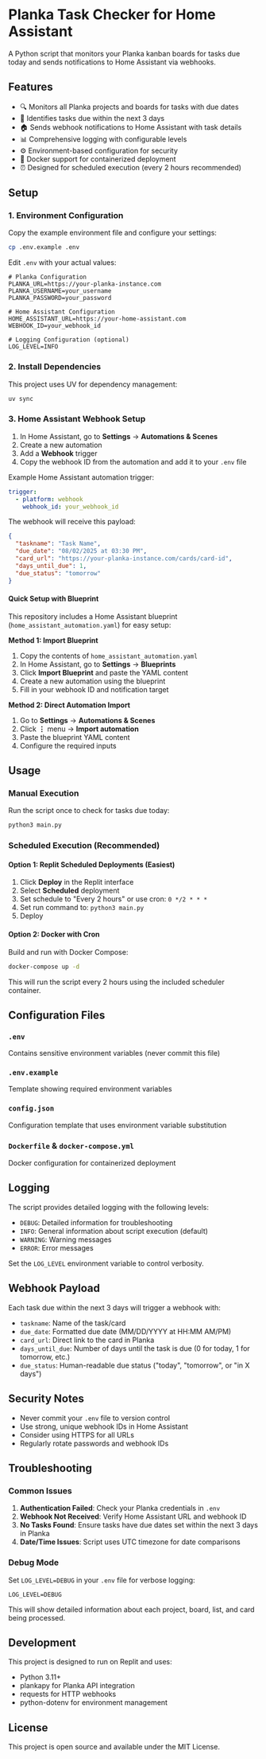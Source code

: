 # Planka Task Checker for Home Assistant

A Python script that monitors your Planka kanban boards for tasks due today and sends notifications to Home Assistant via webhooks.

## Features

- 🔍 Monitors all Planka projects and boards for tasks with due dates
- 📅 Identifies tasks due within the next 3 days
- 🏠 Sends webhook notifications to Home Assistant with task details
- 📊 Comprehensive logging with configurable levels
- ⚙️ Environment-based configuration for security
- 🐳 Docker support for containerized deployment
- ⏰ Designed for scheduled execution (every 2 hours recommended)

## Setup

### 1. Environment Configuration

Copy the example environment file and configure your settings:

```bash
cp .env.example .env
```

Edit `.env` with your actual values:

```env
# Planka Configuration
PLANKA_URL=https://your-planka-instance.com
PLANKA_USERNAME=your_username
PLANKA_PASSWORD=your_password

# Home Assistant Configuration
HOME_ASSISTANT_URL=https://your-home-assistant.com
WEBHOOK_ID=your_webhook_id

# Logging Configuration (optional)
LOG_LEVEL=INFO
```

### 2. Install Dependencies

This project uses UV for dependency management:

```bash
uv sync
```

### 3. Home Assistant Webhook Setup

1. In Home Assistant, go to **Settings** → **Automations & Scenes**
2. Create a new automation
3. Add a **Webhook** trigger
4. Copy the webhook ID from the automation and add it to your `.env` file

Example Home Assistant automation trigger:
```yaml
trigger:
  - platform: webhook
    webhook_id: your_webhook_id
```

The webhook will receive this payload:
```json
{
  "taskname": "Task Name",
  "due_date": "08/02/2025 at 03:30 PM",
  "card_url": "https://your-planka-instance.com/cards/card-id",
  "days_until_due": 1,
  "due_status": "tomorrow"
}
```

#### Quick Setup with Blueprint

This repository includes a Home Assistant blueprint (`home_assistant_automation.yaml`) for easy setup:

**Method 1: Import Blueprint**
1. Copy the contents of `home_assistant_automation.yaml`
2. In Home Assistant, go to **Settings** → **Blueprints**
3. Click **Import Blueprint** and paste the YAML content
4. Create a new automation using the blueprint
5. Fill in your webhook ID and notification target

**Method 2: Direct Automation Import**
1. Go to **Settings** → **Automations & Scenes**
2. Click **⋮** menu → **Import automation**
3. Paste the blueprint YAML content
4. Configure the required inputs

## Usage

### Manual Execution

Run the script once to check for tasks due today:

```bash
python3 main.py
```

### Scheduled Execution (Recommended)

#### Option 1: Replit Scheduled Deployments (Easiest)

1. Click **Deploy** in the Replit interface
2. Select **Scheduled** deployment
3. Set schedule to "Every 2 hours" or use cron: `0 */2 * * *`
4. Set run command to: `python3 main.py`
5. Deploy

#### Option 2: Docker with Cron

Build and run with Docker Compose:

```bash
docker-compose up -d
```

This will run the script every 2 hours using the included scheduler container.

## Configuration Files

### `.env`
Contains sensitive environment variables (never commit this file)

### `.env.example`
Template showing required environment variables

### `config.json`
Configuration template that uses environment variable substitution

### `Dockerfile` & `docker-compose.yml`
Docker configuration for containerized deployment

## Logging

The script provides detailed logging with the following levels:
- `DEBUG`: Detailed information for troubleshooting
- `INFO`: General information about script execution (default)
- `WARNING`: Warning messages
- `ERROR`: Error messages

Set the `LOG_LEVEL` environment variable to control verbosity.

## Webhook Payload

Each task due within the next 3 days will trigger a webhook with:
- `taskname`: Name of the task/card
- `due_date`: Formatted due date (MM/DD/YYYY at HH:MM AM/PM)
- `card_url`: Direct link to the card in Planka
- `days_until_due`: Number of days until the task is due (0 for today, 1 for tomorrow, etc.)
- `due_status`: Human-readable due status ("today", "tomorrow", or "in X days")

## Security Notes

- Never commit your `.env` file to version control
- Use strong, unique webhook IDs in Home Assistant
- Consider using HTTPS for all URLs
- Regularly rotate passwords and webhook IDs

## Troubleshooting

### Common Issues

1. **Authentication Failed**: Check your Planka credentials in `.env`
2. **Webhook Not Received**: Verify Home Assistant URL and webhook ID
3. **No Tasks Found**: Ensure tasks have due dates set within the next 3 days in Planka
4. **Date/Time Issues**: Script uses UTC timezone for date comparisons

### Debug Mode

Set `LOG_LEVEL=DEBUG` in your `.env` file for verbose logging:

```env
LOG_LEVEL=DEBUG
```

This will show detailed information about each project, board, list, and card being processed.

## Development

This project is designed to run on Replit and uses:
- Python 3.11+
- plankapy for Planka API integration
- requests for HTTP webhooks
- python-dotenv for environment management

## License

This project is open source and available under the MIT License.